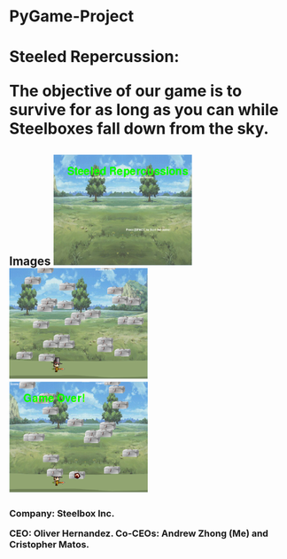 # PyGame-Project
<h1> Steeled Repercussion:
<p> The objective of our game is to survive for as long as you can while Steelboxes fall down from the sky.</p>
<h2> Images
<img src = "https://github.com/ohern8893/PyGame-Project/blob/master/Game%20Plan/Capture%20Title.PNG"width = "250 " height = "200">
<img src = "https://github.com/ohern8893/PyGame-Project/blob/master/Game%20Plan/Capture%20Pt1.PNG"width = "250 " height = "200">
<img src = "https://github.com/ohern8893/PyGame-Project/blob/master/Game%20Plan/Capture%20Game%20Over.PNG"width = "250 " height = "200">
<h3> Company: Steelbox Inc.
<p>  CEO: Oliver Hernandez. Co-CEOs: Andrew Zhong (Me) and Cristopher Matos.</p>
